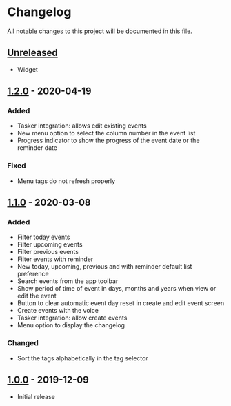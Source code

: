 # Changelog
All notable changes to this project will be documented in this file.

## [Unreleased]

- Widget

## [1.2.0] - 2020-04-19

### Added

- Tasker integration: allows edit existing events
- New menu option to select the column number in the event list
- Progress indicator to show the progress of the event date or the reminder date

### Fixed

- Menu tags do not refresh properly

## [1.1.0] - 2020-03-08

### Added

- Filter today events
- Filter upcoming events
- Filter previous events
- Filter events with reminder
- New today, upcoming, previous and with reminder default list preference
- Search events from the app toolbar
- Show period of time of event in days, months and years when view or edit the event
- Button to clear automatic event day reset in create and edit event screen
- Create events with the voice
- Tasker integration: allow create events
- Menu option to display the changelog

### Changed

- Sort the tags alphabetically in the tag selector

## [1.0.0] - 2019-12-09

- Initial release

[Unreleased]: https://github.com/clloret/days/compare/v1.2.0...HEAD
[1.2.0]: https://github.com/clloret/days/compare/v1.0.0...v1.2.0
[1.1.0]: https://github.com/clloret/days/compare/v1.0.0...v1.1.0
[1.0.0]: https://github.com/clloret/days/releases/tag/v1.0.0

